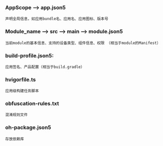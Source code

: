 ### AppScope --> app.json5
    声明全局信息，如应用bundle名、应用名、应用图标、版本号

### Module_name --> src --> main --> module.json5
    当前module的基本信息、支持的设备类型、组件信息、权限 （相当于module的Manifest）

### build-profile.json5:
    应用签名、产品配置（相当于build.gradle）

### hvigorfile.ts
    应用级构建任务脚本

### obfuscation-rules.txt
    混淆规则文件

### oh-package.json5
    存放依赖库